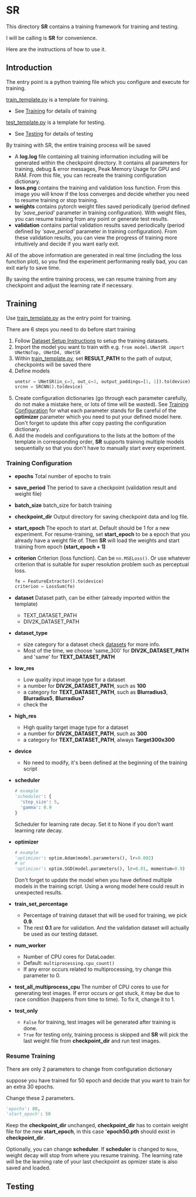 # SR

This directory **SR** contains a training framework for training and testing.

I will be calling is **SR** for convenience.

Here are the instructions of how to use it.

## Introduction

The entry point is a python training file which you configure and execute for training.

[train_template.py](./train_template.py) is a template for training.
- See [Training](#training) for details of training

[test_template.py](./test_template.py) is a template for testing.
- See [Testing](#testing) for details of testing

By training with SR, the entire training process will be saved
- A **log.log** file containing all training information including will be generated within the checkpoint directory. It contains all parameters for training, debug & error messages, Peak Memory Usage for GPU and RAM. From this file, you can recreate the training configuration dictionary.
- **loss.png** contains the training and validation loss function. From this image you will know if the loss converges and decide whether you need to resume training or stop training.
- **weights** contains pytorch weight files saved periodically (period defined by *'save_period'* parameter in training configuration). With weight files, you can resume training from any point or generate test results.
- **validation** contains partial validation results saved periodically (period defined by *'save_period'* parameter in training configuration). From these validation results, you can view the progress of training more intuitively and decide if you want early exit.


All of the above information are generated in real time (including the loss function plot), so you find the experiment performaning really bad, you can exit early to save time.


By saving the entire training process, we can resume training from any checkpoint and adjust the learning rate if necessary.


## Training

Use [train_template.py](./train_template.py) as the entry point for training. 

There are 6 steps you need to do before start training
1. Follow [Dataset Setup Instructions](../datasets/README.md) to setup the training datasets.
2. Import the model you want to train with
   e.g. `from model.UNetSR import UNetNoTop, UNetD4, UNetSR`
3. Within [train_template.py](./train_template.py), set **RESULT_PATH** to the path of output, checkpoints will be saved there
4. Define models
    ```python
    unetsr = UNetSR(in_c=3, out_c=3, output_paddings=[1, 1]).to(device)
    srcnn = SRCNN().to(device)
    ```
5. Create configuration dictionaries (go through each parameter carefully, do not make a mistake here, or lots of time will be wasted).
   See [Training Configuration](#training-configuration) for what each parameter stands for
   Be careful of the **optimizer** parameter which you need to put your defined model here. Don't forget to update this after copy pasting the configuration dictionary. 
6. Add the models and configurations to the lists at the bottom of the template in corresponding order, **SR** supports training multiple models sequentially so that you don't have to manually start every experiment. 

### Training Configuration
- **epochs**
  Total number of epochs to train
- **save_period**
  The period to save a checkpoint (validation result and weight file)
- **batch_size**
  batch_size for batch training
- **checkpoint_dir**
  Output directory for saving checkpoint data and log file.
- **start_epoch**
  The epoch to start at. Default should be 1 for a new experiment. For resume-training, set **start_epoch** to be a epoch that you already have a weight file of. Then **SR** will load the weights and start training from epoch **(start_epoch + 1)**
- **criterion**
  Criterion (loss function). Can be `nn.MSELoss()`. Or use whatever criterion that is suitable for super resolution problem such as perceptual loss.
  ```python
  fe = FeatureExtractor().to(device)
  criterion = LossSum(fe)
  ```
    
- **dataset**
  Dataset path, can be either (already imported within the template)
  - TEXT_DATASET_PATH
  - DIV2K_DATASET_PATH
- **dataset_type**
  - size category for a dataset check [datasets](../datasets/README.md) for more info.
  - Most of the time, we choose 'same_300' for **DIV2K_DATASET_PATH** and 'same' for **TEXT_DATASET_PATH**
- **low_res**
  - Low quality input image type for a dataset
  - a number for **DIV2K_DATASET_PATH**, such as **100**
  - a category for **TEXT_DATASET_PATH**, such as **Blurradius3**, **Blurradius5**, **Blurradius7**
  - check the 
- **high_res**
  - High quality target image type for a dataset
  - a number for **DIV2K_DATASET_PATH**, such as **300**
  - a category for **TEXT_DATASET_PATH**, always **Target300x300**
- **device**
  - No need to modify, it's been defined at the beginning of the training script
- **scheduler**
  ```python
  # example
  'scheduler': {
    'step_size': 5,
    'gamma': 0.9
  }
  ```
  Scheduler for learning rate decay. Set it to None if you don't want learning rate decay.
- **optimizer**
  ```python
  # example
  'optimizer': optim.Adam(model.parameters(), lr=0.002)
  # or
  'optimizer': optim.SGD(model.parameters(), lr=0.01, momentum=0.9)
  ```
  Don't forget to update the model when you have defined multiple models in the training script. Using a wrong model here could result in unexpected results.
- **train_set_percentage**
  - Percentage of training dataset that will be used for training, we pick **0.9**.
  - The rest **0.1** are for validation. And the validation dataset will actually be used as our testing dataset.
- **num_worker**
  - Number of CPU cores for DataLoader.
  - Default: `multiprocessing.cpu_count()`
  - If any error occurs related to multiprocessing, try change this parameter to 0.
- **test_all_multiprocess_cpu**
  The number of CPU cores to use for generating test images. If error occurs or got stuck, it may be due to race condition (happens from time to time). To fix it, change it to 1.
- **test_only**
  - `False` for training, test images will be generated after training is done.
  - `True` for testing only, training process is skipped and **SR** will pick the last weight file from **checkpoint_dir** and run test images.

### Resume Training

There are only 2 parameters to change from configuration dictionary

suppose you have trained for 50 epoch and decide that you want to train for an extra 30 epochs.

Change these 2 parameters.

```python
'epochs': 80,
'start_epoch': 50
```

Keep the **checkpoint_dir** unchanged, **checkpoint_dir** has to contain weight file for the new **start_epoch**, in this case '**epoch50.pth** should exist in **checkpoint_dir**.

Optionally, you can change **scheduler**. If **scheduler** is changed to `None`, weight decay will stop from where you resume training. The learning rate will be the learning rate of your last checkpoint as opmizer state is also saved and loaded.

## Testing

